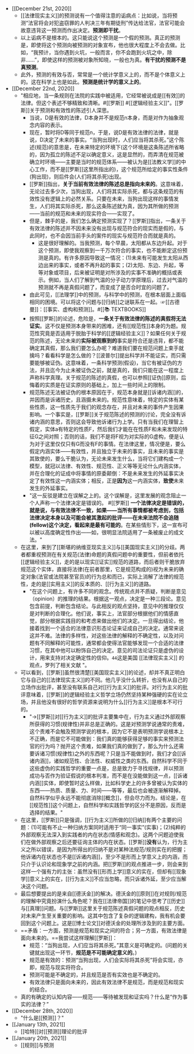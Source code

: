 - [[December 21st, 2020]]
    - [[法律现实主义]]的预测说有一个值得注意的诟病点：比如说，当将预测“法官将会对犯盗窃罪的人判决三年有期徒刑”传达给法官，法官可能会故意违背这一预测而作出决定。**预测即干扰**。
    - 以上诟病不是根本的。这只能说这个预测是一个假的预测。真正的预测是，即使将这个预测向被预测的对象宣布，他也很大程度上不会去做。比如，“我预计，当你遇到火坑，一般而言，你不会跑到火坑之中，除非……”，即使这样的预测被对象所知晓，一般也为真。**有干扰的预测不是真预测**。
    - 此外，预测的有效与否，常常是一个统计学意义上的，而不是个体意义上的。这在科学上也是如此。**预测是统计学的意义上的**。
- [[December 22nd, 2020]]
    - "相应地，当一条规则在法院的实践中被适用，它经常被说成是[[有效]]的法律。但这个表述不够精致和清晰。#[[罗斯]] #[[逻辑经验主义]]"。[[罗斯]]关于预测和有效性的陈述引人深思。
        - 当说，D是有效的法律，D本身并不是规范n本身，而是对作为抽象观念内容的表示。
        - 现在，暂时将D等同于规范n，于是，说D是有效法律的法律，就是说，D决定了未来的事实。“当狗出现时，人们应当将其杀死。”这个陈述(规范)的意思是，在未来特定的环境下(这个环境是这条陈述所省略的，因为孤立的陈述不足以确定意义，这是显然的，而弄清在规范被确立时环境——主要是当时的规范体系——被认为是[[法教义学]]的中心工作，而不是[[罗斯]]这里所指出的)，这个规范所给定的事实性条件(狗出现)，则后件会(人们将其杀死)出现。
        - [[罗斯]]指出，**关于当前有效法律的陈述总是指向未来的**。这意味着，无论过去多少次，当狗出现，人们将其实际杀死，都与这条规范的有效性没有逻辑上的必然关系。只要在未来，当狗出现这样的事情发生，人们将其实际杀死，那么这条陈述就为真，因为其所做的预测——当前的规范和未来的现实符合——实现了。
        - 但是，棘手的是，我们怎么确定预测实现了？[[罗斯]]指出，一条关于有效法律的陈述并不因未来没有出现与规范符合的现实而是假的，与此同时，也不会因当前手头的案件的现实与规范符合而就是真的。
            - 这是很好理解的。当我预测，每个早晨，太阳都从东边升起。对于这个预测，即使我观察到一千万次符合的事实，也不能断定这份预测是真的。有许多原因导致这一情况：(1)未来有可能发生太阳从西边出来的事实，或者不再升起的事实；(2)太阳、东边、升起，等等对象或项目，后来被证明是对所涉及的实事不准确的概括或表示。例如，当人们了解到气温的分子动力学原理后，过去对气温的预测就不再是真假问题了，而变成了是否合时宜的问题了。
        - 由此可见，[[法理学]]中的预测，与科学中的预测，在根本层面上面临相同的困境。可以将这个问题与[[归纳]]之谜联系在一起。☞[[古德曼]]：[[事实、虚构和预测]]。#[[📚 TEXTBOOKS]]
        - 按照[[罗斯]]的论述，危险是，**一条关于有效法律的陈述的真假将无法证实**。这不仅是预测本身带来的困难，还有[[规范性]]本身的为题。规范性究竟是否适用于脱胎于科学的[[逻辑经验主义]]？如果任何关于规范的陈述，无论未来的**实际被观察到的**事实是符合还是违背，都不能确定其真假，那么我们要怎么办呢？难道我们要在规范问题上束手就擒吗？看看科学是怎么做的？[[波普尔]]提出科学并不能证实，而只需要能够被证伪。这意味着，一条科学预测(假设)，当它有被证伪的方法，并且迄今为止未被证伪之前，就是真的，我们只能在这一程度上声称科学真理。关于规范的陈述的真假，也可以参照[[证伪]]原则，后悔着的实质是在证实原则的基础上，加上一些时间上的限制。
        - 规范陈述无法被证伪的根本原因在于，规范本身就是[[诉诸内涵]]的，并因而是诉诸历史，且涵摄未来的。规范性意味着，特定的实体有某些性质，这一性质先于我们的观念存在，并且对未来的事件产生因果影响。一个事实是，[[罗斯]]关于规范陈述的预测的讨论，完全没有诉诸内涵的意思，否则这会导致他诉诸行为上学。只有当我们在理智上假定，实体a有特定的性质F，然后我们才能在在性质F和未来发现的特征G之间对照；否则的话，我们不是将F视为对实际的G虚构，便是认为对于这里仅仅只有G而没有F的事情。在法律这里，情况便是，要么假定内涵实体——有效性，并且独立于未来的事实，且未来的事实是其致使的，要么干脆认为，无论未来发生什么，当将它们建构成一个模型，就冠以法律、有效性、规范性、正义等等无论什么内涵实体，并在合理化的证成中将事情的原委颠倒：不是未来发生的外延事实决定了有效性这一内涵实体；相反，正是**因为**这一内涵实体，**致使**未来发生的外延事实。
        - "这一反驳是建立在误解之上的。这个误解是，这里发展的观念阻止一个人声称一个法律决定是错误的。 #[[罗斯]] **一个法律决定是错误的，就是说，与有效法律不一致，如果——当所有事情都被考虑到，包括法律决定本身以及可能会被其激起的批评——在未来法院不会追随(fellow)这个决定，看起来是最有可能的**。在某些情形下，这一宣布可以被以高度确定性作出——如，很明显法院适用了一条被废止的成文法。"
    - 在这里，来到了[[斯堪的纳维亚现实主义]]与[[美国现实主义]]的分歧。两者都重视预测在有关规范(法律)命题的真假问题中的重要性，但前者依托[[逻辑经验主义]]，走的是以现实[[证实]]规范的道路，而后者则干脆放弃规范这个实体，直接将法律(在前者那里，它是规范构成的)视为未来的确定对象(法官或法院甚至官员)的行为总和而已，实际上消解了法律的规范性，走的是[[实用主义]]的反本质的、[[行为主义]]的道路。
        - "在这个问题上，有许多不同的观念。传统观点并不质疑，判断是意见（opinion）的推理的结果。根据这一观点，决定是一种三段论。意见包含前提，判断包含结论。与此相反的观点坚持，意见中的推理仅仅是对判断的合理化。他们说，事实上，法官部分根据他们的情感直觉，部分根据实践目的和考虑来做出他们的决定。一旦得出结论，他接着找到一个适合的法律意识形态论证来证成自己的决定。通常来说这并不难。法律的多样性，对这些法律的解释的不确定性，以及对问题有不同解释的可能性，通常都会使得法官能够发现一个合适的法律习惯，在其中他可以粉饰自己的决定。意见的司法论证只是虚伪的设计，用来支持对决定确定性的信仰。`44`这是美国 [[法律现实主义]] 的观点，罗列了相关文献 "。
    - 可以看到，[[罗斯]]虽然很清楚[[美国现实主义]]的论述，却并不真正明白它与自己的[[法律现实主义]]的不同。他几乎没什么转折，也没有从自己的立场作出批评，甚至没有联系自己对[[行为主义]]的批评。对行为主义的批评意味着，[[罗斯]]的逻辑经验主义哲学立场仍然坚持某种强硬的实在论立场，并且他没有很好的哲学资源来说明为什么[[行为主义]]是根本不可行的。
        - "→[[罗斯]]对[[行为主义]]的批评主要集中在，行为主义通过外部观察所获得的习惯(规律性)并非总是正确的。这是对预测学说通常的责难，这个责难不会触及预测学说的根本，因为它不是表明预测学说根本上不正确，而是它不可能做到：我们真的能够获得足够的事实来预测法官的行为吗？抛开这个责难，如果我们真的做到了，那么为什么还需要诉诸习惯(规律性)之外的东西呢？只是当不能做到时，我们才会[[诉诸内涵]]，诸如规范性、合法性、权威性之类的东西。自然科学不同于这些虚伪的实践哲学的重要一点是，总是致力于寻找规律，并以预测成功与否作为验证假说的根本判准，而不是在没能做到这一点，[[诉诸内涵]]实体，即使暂时这么样做，比如科学史上的许多曾被认为实体的东西——热质、质量、力、时间——等等，最后也会被逐渐解释掉。自然科学似乎永远不能彻底消除[[概念]]，但会尽力而为。结论是，在[[规范性]]这个问题上，自然科学和实践哲学的区分不是原因，反而是选择的结果。"
    - 在这里，[[罗斯]]只是强调，[[行为主义]]所做的[[归纳]]有两个主要的问题：(1)可能有不止一种归纳方案同时适用于“同一事实”(实事)；(2)纯粹的外部观察无法深入到实践者的内在状态(情感和观念)。这两个问题迫使我们在做外部观察之后还要征询主体的内在状态。[[罗斯]]**没有**认为，行为主义之所以错误，是因为所得出的归纳不是对某种法规范/规则实在的把握；他诉诸内在状态也不是[[诉诸内涵]]，至少不是形而上学意义上的内涵，而只介于认识论和现象学之前的内涵。把[[罗斯]]的观点推进一步，则会来到这样一个强有力的主张：虽然没有[[形而上学]]意义的实在，但却有[[现象学]]意义上的实在，[[行为主义]]不应当忽略，而只诉诸外延，至少应当解决这个问题。
    - 最后想要提出的是来自[[德沃金]]的解决。德沃金的[[原则]]在对规则/规范的理解中究竟扮演什么角色呢？我在[[法律帝国]]的笔记中思考了[[历史]]与[[真理]]问题。与[[罗斯]]这里关于规范陈述真假问题的观点相反，历史对未来产生至关重要的影响。这其中包含了复杂的逻辑建构，我有机会要回到这个问题上。这是[[博士论文]]对德沃金的处理所涉及到的主要方面。
    - ==矛盾：一方面，预测是规范和现实之间的符合；另一方面，有效法律是面向未来的。==我尝试这样理解[[罗斯]]：
        - 规范：“当狗出现，人们应当将其杀死。”其意义是可确定的。(问题的关键就出现这一环节，**规范是不可能确定意义的**。)
        - 规范是有效的：预测“当狗出现，人们会实际将其杀死”将会实现，亦即，规范与现实将符合。
        - 预测可能是不确定的，并且规范是否有实效也是不确定的。
        - 有效法律只是面向未来的，因此有效法律不是规范，而是规范和现实的结合。
    - 真的有确定的认知内容——规范——等待被发现和证实吗？什么是“作为事实的法律？”
- [[December 28th, 2020]]
    - "什么是[[预测]]？"
- [[January 13th, 2021]]
    - [[哈特]]对[[预测]]理论的批评
- [[January 20th, 2021]]
    - [[规则]]与预测
